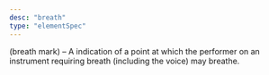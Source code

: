 ```yaml
---
desc: "breath"
type: "elementSpec"
---
```


(breath mark) – A indication of a point at which the performer on an instrument
requiring breath (including the voice) may breathe.